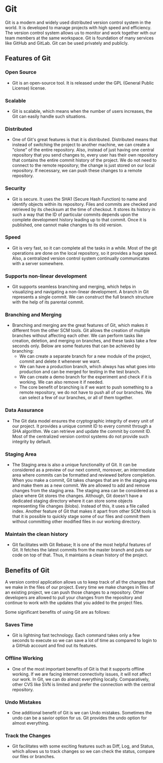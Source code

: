 # Git
Git is a modern and widely used distributed version control system in the world. It is developed to manage projects with high speed and efficiency. The version control system allows us to monitor and work together with our team members at the same workspace. Git is foundation of many services like GitHub and GitLab. Git can be used privately and publicly.

## Features of Git
### Open Source
  - Git is an open-source tool. It is released under the GPL (General Public License) license.
### Scalable
  - Git is scalable, which means when the number of users increases, the Git can easily handle such situations.
### Distributed
  - One of Git's great features is that it is distributed. Distributed means that instead of switching the project to another machine, we can create a "clone" of the entire repository. Also, instead of just having one central repository that you send changes to, every user has their own repository that contains the entire commit history of the project. We do not need to connect to the remote repository; the change is just stored on our local repository. If necessary, we can push these changes to a remote repository.
### Security
  - Git is secure. It uses the SHA1 (Secure Hash Function) to name and identify objects within its repository. Files and commits are checked and retrieved by its checksum at the time of checkout. It stores its history in such a way that the ID of particular commits depends upon the complete development history leading up to that commit. Once it is published, one cannot make changes to its old version.
### Speed
  - Git is very fast, so it can complete all the tasks in a while. Most of the git operations are done on the local repository, so it provides a huge speed. Also, a centralized version control system continually communicates with a server somewhere.
### Supports non-linear development
  - Git supports seamless branching and merging, which helps in visualizing and navigating a non-linear development. A branch in Git represents a single commit. We can construct the full branch structure with the help of its parental commit.
### Branching and Merging
  - Branching and merging are the great features of Git, which makes it different from the other SCM tools. Git allows the creation of multiple branches without affecting each other. We can perform tasks like creation, deletion, and merging on branches, and these tasks take a few seconds only. Below are some features that can be achieved by branching:
    - We can create a separate branch for a new module of the project, commit and delete it whenever we want.
    - We can have a production branch, which always has what goes into production and can be merged for testing in the test branch.
    - We can create a demo branch for the experiment and check if it is working. We can also remove it if needed.
    - The core benefit of branching is if we want to push something to a remote repository, we do not have to push all of our branches. We can select a few of our branches, or all of them together.
### Data Assurance
  - The Git data model ensures the cryptographic integrity of every unit of our project. It provides a unique commit ID to every commit through a SHA algorithm. We can retrieve and update the commit by commit ID. Most of the centralized version control systems do not provide such integrity by default.
### Staging Area
  - The Staging area is also a unique functionality of Git. It can be considered as a preview of our next commit, moreover, an intermediate area where commits can be formatted and reviewed before completion. When you make a commit, Git takes changes that are in the staging area and make them as a new commit. We are allowed to add and remove changes from the staging area. The staging area can be considered as a place where Git stores the changes.
Although, Git doesn't have a dedicated staging directory where it can store some objects representing file changes (blobs). Instead of this, it uses a file called index.
Another feature of Git that makes it apart from other SCM tools is that it is possible to quickly stage some of our files and commit them without committing other modified files in our working directory.
### Maintain the clean history
  - Git facilitates with Git Rebase; It is one of the most helpful features of Git. It fetches the latest commits from the master branch and puts our code on top of that. Thus, it maintains a clean history of the project.

## Benefits of Git
A version control application allows us to keep track of all the changes that we make in the files of our project. Every time we make changes in files of an existing project, we can push those changes to a repository. Other developers are allowed to pull your changes from the repository and continue to work with the updates that you added to the project files.

Some significant benefits of using Git are as follows:

### Saves Time
  - Git is lightning fast technology. Each command takes only a few seconds to execute so we can save a lot of time as compared to login to a GitHub account and find out its features.
### Offline Working
  - One of the most important benefits of Git is that it supports offline working. If we are facing internet connectivity issues, it will not affect our work. In Git, we can do almost everything locally. Comparatively, other CVS like SVN is limited and prefer the connection with the central repository.
### Undo Mistakes
  - One additional benefit of Git is we can Undo mistakes. Sometimes the undo can be a savior option for us. Git provides the undo option for almost everything.
### Track the Changes
  - Git facilitates with some exciting features such as Diff, Log, and Status, which allows us to track changes so we can check the status, compare our files or branches.
